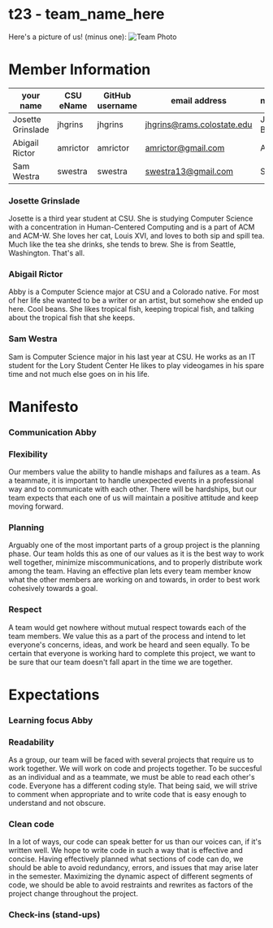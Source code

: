 # t23 - team_name_here
Here's a picture of us! (minus one):
![Team Photo](https://github.com/csu18fa314/t23/blob/master/Resources/imgs/IMG_0256.jpg)
# Member Information
your name | CSU eName | GitHub username | email address | nickname/moniker
----------|-----------|-----------------|---------------|-----------------
Josette Grinslade | jhgrins | jhgrins | jhgrins@rams.colostate.edu | JoJo, Josie, Baguette
Abigail Rictor | amrictor | amrictor | amrictor@gmail.com | Abby
Sam Westra | swestra | swestra | swestra13@gmail.com  |Sam
### Josette Grinslade
Josette is a third year student at CSU. She is studying Computer Science with a concentration in Human-Centered Computing and is a part of ACM and ACM-W. She loves her cat, Louis XVI, and loves to both sip and spill tea. Much like the tea she drinks, she tends to brew. She is from Seattle, Washington. That's all.
### Abigail Rictor
Abby is a Computer Science major at CSU and a Colorado native. For most of her life she wanted to be a writer or an artist, but somehow she ended up here. Cool beans. She likes tropical fish, keeping tropical fish, and talking about the tropical fish that she keeps.
### Sam Westra
Sam is Computer Science major in his last year at CSU. He works as an IT student for the Lory Student Center He likes to play videogames in his spare time and not much else goes on in his life.

# Manifesto
### Communication Abby
### Flexibility
Our members value the ability to handle mishaps and failures as a team. As a teammate, it is important to handle unexpected events in a professional way and to communicate with each other. There will be hardships, but our team expects that each one of us will maintain a positive attitude and keep moving forward.
### Planning
Arguably one of the most important parts of a group project is the planning phase. Our team holds this as one of our values as it is the best way to work well together, minimize miscommunications, and to properly distribute work among the team. Having an effective plan lets every team member know what the other members are working on and towards, in order to best work cohesively towards a goal.
### Respect
A team would get nowhere without mutual respect towards each of the team members. We value this as a part of the process and intend to let everyone's concerns, ideas, and work be heard and seen equally. To be certain that everyone is working hard to complete this project, we want to be sure that our team doesn't fall apart in the time we are together.

# Expectations
### Learning focus Abby
### Readability
As a group, our team will be faced with several projects that require us to work together. We will work on code and projects together. To be succesful as an individual and as a teammate, we must be able to read each other's code. Everyone has a different coding style. That being said, we will strive to comment when appropriate and to write code that is easy enough to understand and not obscure.
### Clean code
In a lot of ways, our code can speak better for us than our voices can, if it's written well. We hope to write code in such a way that is effective and concise. Having effectively planned what sections of code can do, we should be able to avoid redundancy, errors, and issues that may arise later in the semester. Maximizing the dynamic aspect of different segments of code, we should be able to avoid restraints and rewrites as factors of the project change throughout the project.
### Check-ins (stand-ups)
